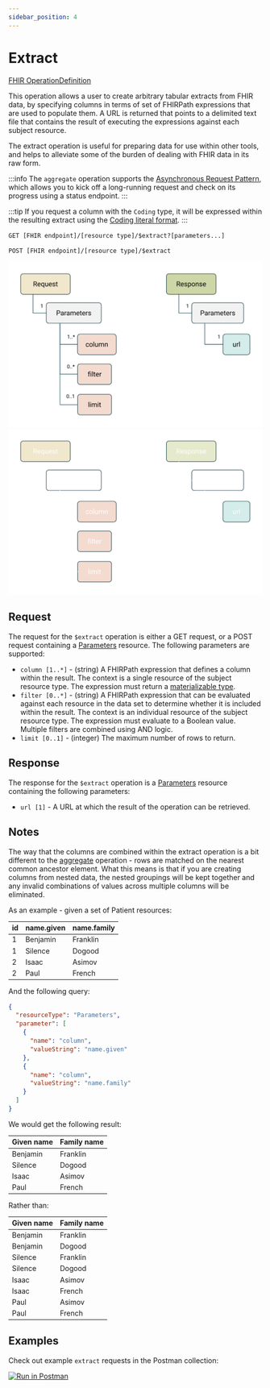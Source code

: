 ```yaml
---
sidebar_position: 4
---
```


# Extract

[FHIR OperationDefinition](https://pathling.csiro.au/fhir/OperationDefinition/extract-5)

This operation allows a user to create arbitrary tabular extracts from FHIR
data, by specifying columns in terms of set of FHIRPath expressions that are
used to populate them. A URL is returned that points to a delimited text file
that contains the result of executing the expressions against each subject
resource.

The extract operation is useful for preparing data for use within other tools,
and helps to alleviate some of the burden of dealing with FHIR data in its raw
form.


:::info
The `aggregate` operation supports the [Asynchronous Request Pattern](../async),
which allows you to kick off a long-running request and check on its progress
using a status endpoint.
:::

:::tip
If you request a column with the `Coding` type, it will be expressed within the
resulting extract using
the [Coding literal format](/docs/fhirpath/data-types#coding).
:::

```
GET [FHIR endpoint]/[resource type]/$extract?[parameters...]
```

```
POST [FHIR endpoint]/[resource type]/$extract
```

![Extract](../../../src/images/extract.svg#light-mode-only "Extract")
![Extract](../../../src/images/extract-dark.svg#dark-mode-only "Extract")

## Request

The request for the `$extract` operation is either a GET request, or a POST 
request containing a [Parameters](https://hl7.org/fhir/R4/parameters.html) 
resource. The following parameters are supported:

- `column [1..*]` - (string) A FHIRPath expression that defines a column within
  the result. The context is a single resource of the subject resource type.
  The expression must return a
  [materializable type](/docs/fhirpath/data-types#materializable-types).
- `filter [0..*]` - (string) A FHIRPath expression that can be evaluated against
  each resource in the data set to determine whether it is included within the
  result. The context is an individual resource of the subject resource type.
  The expression must evaluate to a Boolean value. Multiple filters are combined
  using AND logic.
- `limit [0..1]` - (integer) The maximum number of rows to return.
  
## Response

The response for the `$extract` operation is a
[Parameters](https://hl7.org/fhir/R4/parameters.html) resource containing the
following parameters:

- `url [1]` - A URL at which the result of the operation can be retrieved.

## Notes

The way that the columns are combined within the extract operation is a bit
different to the [aggregate](./aggregate) operation - rows are matched on the
nearest common ancestor element. What this means is that if you are creating
columns from nested data, the nested groupings will be kept together and any
invalid combinations of values across multiple columns will be eliminated.

As an example - given a set of Patient resources:

| id  | name.given | name.family |
|-----|------------|-------------|
| 1   | Benjamin   | Franklin    |
| 1   | Silence    | Dogood      |
| 2   | Isaac      | Asimov      |
| 2   | Paul       | French      |

And the following query:

```json
{
  "resourceType": "Parameters",
  "parameter": [
    {
      "name": "column",
      "valueString": "name.given"
    },
    {
      "name": "column",
      "valueString": "name.family"
    }
  ]
}
```

We would get the following result:

| Given name | Family name |
|------------|-------------|
| Benjamin   | Franklin    |
| Silence    | Dogood      |
| Isaac      | Asimov      |
| Paul       | French      |

Rather than:

| Given name | Family name |
|------------|-------------|
| Benjamin   | Franklin    |
| Benjamin   | Dogood      |
| Silence    | Franklin    |
| Silence    | Dogood      |
| Isaac      | Asimov      |
| Isaac      | French      |
| Paul       | Asimov      |
| Paul       | French      |

## Examples

Check out example `extract` requests in the Postman collection:

<a class="postman-link"
href="https://documenter.getpostman.com/view/634774/UVsQs48s#1aa5cb8f-6931-417c-be20-d295a05af8ed">
<img src="https://run.pstmn.io/button.svg" alt="Run in Postman"/></a>
